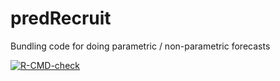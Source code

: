 <!-- README.md is generated from README.Rmd. Please edit that file -->

# predRecruit

Bundling code for doing parametric / non-parametric forecasts

<!-- badges: start -->
[![R-CMD-check](https://github.com/ecosystem-state/forecastRec/workflows/R-CMD-check/badge.svg)](https://github.com/ecosystem-state/forecastRec/actions)
<!-- badges: end -->
